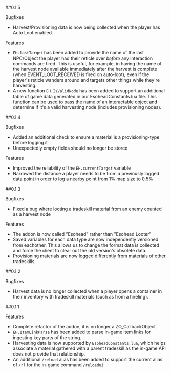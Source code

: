 ##0.1.5

Bugfixes
- Harvest/Provisioning data is now being collected when the player has Auto Loot enabled.

Features
- ``EH.lastTarget`` has been added to provide the name of the last NPC/Object the player had their reticle over _before_ any interaction commands are fired. This is useful, for example, in having the name of the harvest node available immediately after the harvest is complete (when EVENT_LOOT_RECEIVED is fired on auto-loot), even if the player's reticle wanders around and targets other things while they're harvesting.
- A new function ``EH.IsValidNode`` has been added to support an additional table of game data generated in our EsoheadConstants.lua file. This function can be used to pass the name of an interactable object and determine if it's a valid harvesting node (includes provisioning nodes).

##0.1.4

Bugfixes
- Added an additional check to ensure a material is a provisioning-type before logging it
- Unexpectedly empty fields should no longer be stored

Features
- Improved the reliability of the ``EH.currentTarget`` variable
- Narrowed the distance a player needs to be from a previously logged data point in order to log a nearby point from 1% map size to 0.5%

##0.1.3

Bugfixes
- Fixed a bug where looting a tradeskill material from an enemy counted as a harvest node

Features
- The addon is now called "Esohead" rather than "Esohead Looter"
- Saved variables for each data type are now independently versioned from eachother. This allows us to change the format data is collected and force the client to clear out the old version's obsolete data.
- Provisioning materials are now logged differently from materials of other tradeskills.

##0.1.2

Bugfixes
- Harvest data is no longer collected when a player opens a container in their inventory with tradeskill materials (such as from a hireling).

##0.1.1

Features
- Complete refactor of the addon, it is no longer a ZO_CallbackObject
- ``EH.ItemLinkParse`` has been added to parse in-game item links for ingesting key parts of the string.
- Harvesting data is now supported by ``EsoheadConstants.lua``, which helps associate a material gathered with a parent tradeskill as the in-game API does not provide that relationship.
- An additional ``/reload`` alias has been added to support the current alias of ``/rl`` for the in-game command ``/reloadui``